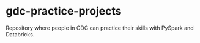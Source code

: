 # gdc-practice-projects

Repository where people in GDC can practice their skills with PySpark and Databricks. 

